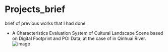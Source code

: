 # Projects_brief
brief of previous works that I had done

* A Characteristics Evaluation System of Cultural Landscape Scene based on Digital Footprint and POI Data, at the case of in Qinhuai River.![image](https://github.com/JinJiang22/Projects_brief/assets/115170875/1c133b93-b7ad-4871-8364-b72cae4dff4b)

